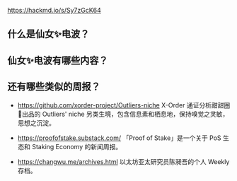 https://hackmd.io/s/Sy7zGcK64

## 什么是仙女✨电波？

## 仙女✨电波有哪些内容？

## 还有哪些类似的周报？
- https://github.com/xorder-project/Outliers-niche
X-Order 通证分析甜甜圈🍩出品的 Outliers' niche 另类生境，包含信息素和栖息地，保持嗅觉之灵敏，思想之沉淀。

- https://proofofstake.substack.com/
「Proof of Stake」是一个关于 PoS 生态和 Staking Economy 的新闻周报。
- https://changwu.me/archives.html
以太坊亚太研究员陈昶吾的个人 Weekly 存档。 

